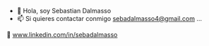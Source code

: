 - 👋 Hola, soy Sebastian Dalmasso
- 📫 Si quieres contactar conmigo sebadalmasso4@gmail.com ...

:bell: www.linkedin.com/in/sebadalmasso

<!---
SebastianDalmasso/SebastianDalmasso is a ✨ special ✨ repository because its `README.md` (this file) appears on your GitHub profile.
You can click the Preview link to take a look at your changes.
--->
